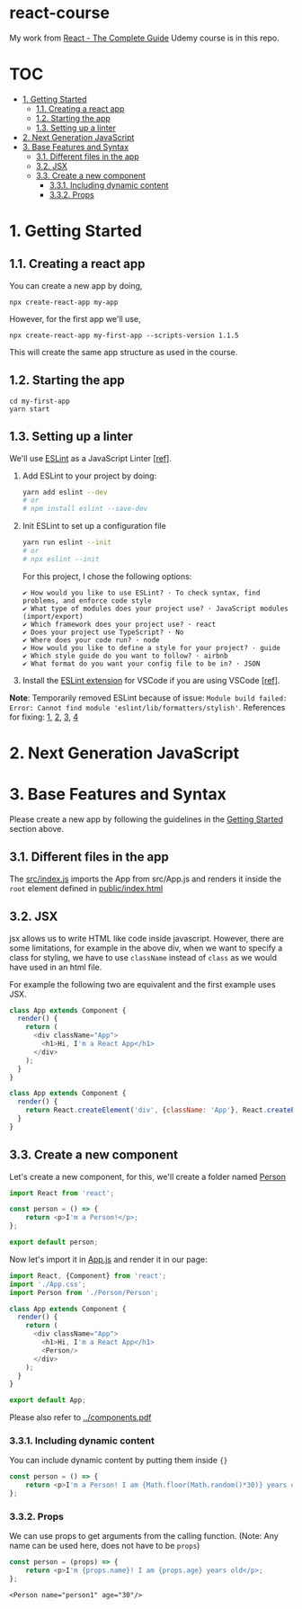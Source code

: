 # react-course <!-- omit in toc -->

My work from [React - The Complete Guide](https://www.udemy.com/course/react-the-complete-guide-incl-redux) Udemy course is in this repo.

# TOC <!-- omit in toc -->
- [1. Getting Started](#1-getting-started)
  - [1.1. Creating a react app](#11-creating-a-react-app)
  - [1.2. Starting the app](#12-starting-the-app)
  - [1.3. Setting up a linter](#13-setting-up-a-linter)
- [2. Next Generation JavaScript](#2-next-generation-javascript)
- [3. Base Features and Syntax](#3-base-features-and-syntax)
  - [3.1. Different files in the app](#31-different-files-in-the-app)
  - [3.2. JSX](#32-jsx)
  - [3.3. Create a new component](#33-create-a-new-component)
    - [3.3.1. Including dynamic content](#331-including-dynamic-content)
    - [3.3.2. Props](#332-props)

# 1. Getting Started

## 1.1. Creating a react app

You can create a new app by doing,

```npx create-react-app my-app```

However, for the first app we'll use, 

```npx create-react-app my-first-app --scripts-version 1.1.5```

This will create the same app structure as used in the course.

## 1.2. Starting the app

```
cd my-first-app
yarn start
```

## 1.3. Setting up a linter

We'll use [ESLint](https://eslint.org/) as a JavaScript Linter [[ref]](https://eslint.org/docs/user-guide/getting-started).

1. Add ESLint to your project by doing:

    ```bash
    yarn add eslint --dev
    # or
    # npm install eslint --save-dev
    ```
2. Init ESLint to set up a configuration file

    ```bash
    yarn run eslint --init
    # or
    # npx eslint --init
    ```
    For this project, I chose the following options:
    ```
    ✔ How would you like to use ESLint? · To check syntax, find problems, and enforce code style
    ✔ What type of modules does your project use? · JavaScript modules (import/export)
    ✔ Which framework does your project use? · react
    ✔ Does your project use TypeScript? · No
    ✔ Where does your code run? · node
    ✔ How would you like to define a style for your project? · guide
    ✔ Which style guide do you want to follow? · airbnb
    ✔ What format do you want your config file to be in? · JSON
    ```
3. Install the [ESLint extension](https://marketplace.visualstudio.com/items?itemName=dbaeumer.vscode-eslint) for VSCode if you are using VSCode [[ref]](https://www.digitalocean.com/community/tutorials/linting-and-formatting-with-eslint-in-vs-code).

**Note**: Temporarily removed ESLint because of issue: `Module build failed: Error: Cannot find module 'eslint/lib/formatters/stylish'`. References for fixing: [1](https://github.com/webpack-contrib/eslint-loader/issues/272), [2](https://github.com/webpack-contrib/eslint-loader/issues/271), [3](https://github.com/eslint/eslint/issues/11910), [4](https://github.com/facebook/create-react-app/issues/3617)

# 2. Next Generation JavaScript

# 3. Base Features and Syntax

Please create a new app by following the guidelines in the [Getting Started](#1-getting-started) section above.

## 3.1. Different files in the app

The [src/index.js](my-first-app/src/index.js) imports the App from src/App.js and renders it inside the `root` element defined in [public/index.html](my-first-app/public/index.html)

## 3.2. JSX

jsx allows us to write HTML like code inside javascript. However, there are some limitations, for example in the above div, when we want to specify a class for styling, we have to use `className` instead of `class` as we would have used in an html file.

For example the following two are equivalent and the first example uses JSX.

```javascript
class App extends Component {
  render() {
    return (
      <div className="App">
        <h1>Hi, I'm a React App</h1>
      </div>
    );
  }
}
```

```javascript
class App extends Component {
  render() {
    return React.createElement('div', {className: 'App'}, React.createElement('h1',null, 'Hi, I\'m a React App'));
  }
}
```
## 3.3. Create a new component

Let's create a new component, for this, we'll create a folder named [Person](my-first-app/src/Person)

```javascript
import React from 'react';

const person = () => {
    return <p>I'm a Person!</p>;
};

export default person;
```

Now let's import it in [App.js](my-first-app/src/App.js) and render it in our page:

```javascript
import React, {Component} from 'react';
import './App.css';
import Person from './Person/Person';

class App extends Component {
  render() {
    return (
      <div className="App">
        <h1>Hi, I'm a React App</h1>
        <Person/>
      </div>      
    );
  }
}

export default App;
```

Please also refer to [../components.pdf](../components.pdf)

### 3.3.1. Including dynamic content

You can include dynamic content by putting them inside `{}`

```javascript
const person = () => {
    return <p>I'm a Person! I am {Math.floor(Math.random()*30)} years old</p>;
};
```

### 3.3.2. Props

We can use props to get arguments from the calling function. (Note: Any name can be used here, does not have to be `props`)

```javascript
const person = (props) => {
    return <p>I'm {props.name}! I am {props.age} years old</p>;
};
```

`<Person name="person1" age="30"/>`

